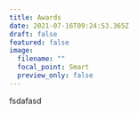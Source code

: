 ```yaml
---
title: Awards
date: 2021-07-16T09:24:53.365Z
draft: false
featured: false
image:
  filename: ""
  focal_point: Smart
  preview_only: false
---
```

fsdafasd